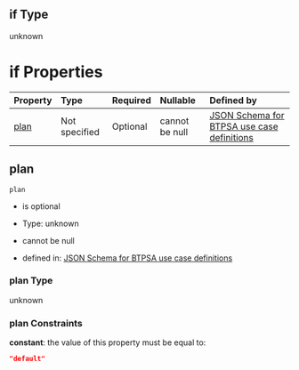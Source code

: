 ## if Type

unknown

# if Properties

| Property      | Type          | Required | Nullable       | Defined by                                                                                                                                                                                                                                    |
| :------------ | :------------ | :------- | :------------- | :-------------------------------------------------------------------------------------------------------------------------------------------------------------------------------------------------------------------------------------------- |
| [plan](#plan) | Not specified | Optional | cannot be null | [JSON Schema for BTPSA use case definitions](btpsa-usecase-properties-services-items-allof-1-then-allof-113-then-allof-0-if-properties-plan.md "undefined#/properties/services/items/allOf/1/then/allOf/113/then/allOf/0/if/properties/plan") |

## plan



`plan`

*   is optional

*   Type: unknown

*   cannot be null

*   defined in: [JSON Schema for BTPSA use case definitions](btpsa-usecase-properties-services-items-allof-1-then-allof-113-then-allof-0-if-properties-plan.md "undefined#/properties/services/items/allOf/1/then/allOf/113/then/allOf/0/if/properties/plan")

### plan Type

unknown

### plan Constraints

**constant**: the value of this property must be equal to:

```json
"default"
```
